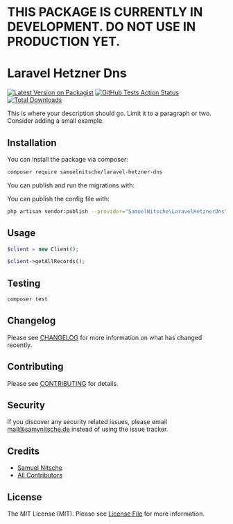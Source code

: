 # THIS PACKAGE IS CURRENTLY IN DEVELOPMENT. DO NOT USE IN PRODUCTION YET.

# Laravel Hetzner Dns

[![Latest Version on Packagist](https://img.shields.io/packagist/v/samuelnitsche/laravel-hetzner-dns.svg?style=flat-square)](https://packagist.org/packages/samuelnitsche/laravel-hetzner-dns)
[![GitHub Tests Action Status](https://img.shields.io/github/workflow/status/samuelnitsche/laravel-hetzner-dns/run-tests?label=tests)](https://github.com/samuelnitsche/laravel-hetzner-dns/actions?query=workflow%3Arun-tests+branch%3Amaster)
[![Total Downloads](https://img.shields.io/packagist/dt/samuelnitsche/laravel-hetzner-dns.svg?style=flat-square)](https://packagist.org/packages/samuelnitsche/laravel-hetzner-dns)

This is where your description should go. Limit it to a paragraph or two. Consider adding a small example.

## Installation

You can install the package via composer:

```bash
composer require samuelnitsche/laravel-hetzner-dns
```

You can publish and run the migrations with:

You can publish the config file with:
```bash
php artisan vendor:publish --provider="SamuelNitsche\LaravelHetznerDns\LaravelHetznerDnsServiceProvider" --tag="config"
```

## Usage

``` php
$client = new Client();

$client->getAllRecords();
```

## Testing

``` bash
composer test
```

## Changelog

Please see [CHANGELOG](CHANGELOG.md) for more information on what has changed recently.

## Contributing

Please see [CONTRIBUTING](CONTRIBUTING.md) for details.

## Security

If you discover any security related issues, please email mail@samynitsche.de instead of using the issue tracker.

## Credits

- [Samuel Nitsche](https://github.com/samuelnitsche)
- [All Contributors](../../contributors)

## License

The MIT License (MIT). Please see [License File](LICENSE.md) for more information.
